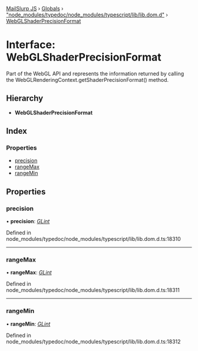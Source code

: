 [MailSlurp JS](../README.md) › [Globals](../globals.md) › ["node_modules/typedoc/node_modules/typescript/lib/lib.dom.d"](../modules/_node_modules_typedoc_node_modules_typescript_lib_lib_dom_d_.md) › [WebGLShaderPrecisionFormat](_node_modules_typedoc_node_modules_typescript_lib_lib_dom_d_.webglshaderprecisionformat.md)

# Interface: WebGLShaderPrecisionFormat

Part of the WebGL API and represents the information returned by calling the WebGLRenderingContext.getShaderPrecisionFormat() method.

## Hierarchy

* **WebGLShaderPrecisionFormat**

## Index

### Properties

* [precision](_node_modules_typedoc_node_modules_typescript_lib_lib_dom_d_.webglshaderprecisionformat.md#precision)
* [rangeMax](_node_modules_typedoc_node_modules_typescript_lib_lib_dom_d_.webglshaderprecisionformat.md#rangemax)
* [rangeMin](_node_modules_typedoc_node_modules_typescript_lib_lib_dom_d_.webglshaderprecisionformat.md#rangemin)

## Properties

###  precision

• **precision**: *[GLint](../modules/_node_modules_typedoc_node_modules_typescript_lib_lib_dom_d_.md#glint)*

Defined in node_modules/typedoc/node_modules/typescript/lib/lib.dom.d.ts:18310

___

###  rangeMax

• **rangeMax**: *[GLint](../modules/_node_modules_typedoc_node_modules_typescript_lib_lib_dom_d_.md#glint)*

Defined in node_modules/typedoc/node_modules/typescript/lib/lib.dom.d.ts:18311

___

###  rangeMin

• **rangeMin**: *[GLint](../modules/_node_modules_typedoc_node_modules_typescript_lib_lib_dom_d_.md#glint)*

Defined in node_modules/typedoc/node_modules/typescript/lib/lib.dom.d.ts:18312
